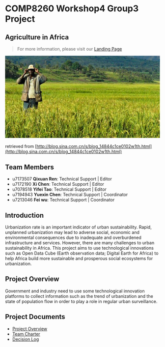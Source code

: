 # **COMP8260 Workshop4 Group3 Project**
## Agriculture in Africa
> For more information, please visit our [Landing Page](https://agriculture-in-africa.webflow.io/)    
<img src="Pictures/agriculture.jpg" width="800">
   
retrieved from [http://blog.sina.com.cn/s/blog_14844c1ce0102w1th.html](http://blog.sina.com.cn/s/blog_14844c1ce0102w1th.html)
    
## Team Members
* u7173507 **Qixuan Ren**: Technical Support | Editor   
* u7172190 **Xi Chen**: Technical Support | Editor   
* u7078518 **Yifei Tao**: Technical Support | Editor   
* u7194943 **Yuexin Chen**: Technical Support | Coordinator 
* u7213046 **Fei wu**: Technical Support | Coordinator

## Introduction
Urbanization rate is an important indicator of urban sustainability. Rapid, unplanned urbanization may 
lead to adverse social, economic and environmental consequences due to inadequate and overburdened infrastructure 
and services. However, there are many challenges to urban sustainability in Africa. 
This project aims to use technological innovations such as Open Data Cube (Earth observation data; Digital Earth for Africa) 
to help Africa build more sustainable and prosperous social ecosystems for urbanization.

## Project Overview
Government and industry need to use some technological innovation platforms to collect information such as the trend of urbanization and the state of population flow 
in order to play a role in regular urban surveillance.

## Project Documents
* [Project Overview]()
* [Team Charter]()
* [Decision Log]()
